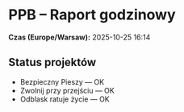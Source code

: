 # PPB – Raport godzinowy
**Czas (Europe/Warsaw):** 2025-10-25 16:14

## Status projektów
- Bezpieczny Pieszy — OK
- Zwolnij przy przejściu — OK
- Odblask ratuje życie — OK

